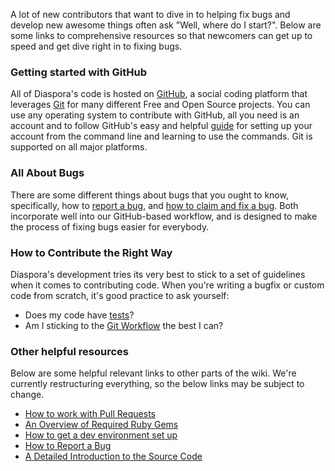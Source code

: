 A lot of new contributors that want to dive in to helping fix bugs and develop new awesome things often ask "Well, where do I start?". Below are some links to comprehensive resources so that newcomers can get up to speed and get dive right in to fixing bugs.

### Getting started with GitHub

All of Diaspora's code is hosted on [GitHub](http://github.com), a social coding platform that leverages [Git](http://en.wikipedia.org/git) for many different Free and Open Source projects. You can use any operating system to contribute with GitHub, all you need is an account and to follow GitHub's easy and helpful [guide](http://help.github.com/linux-set-up-git/) for setting up your account from the command line and learning to use the commands. Git is supported on all major platforms.

### All About Bugs

There are some different things about bugs that you ought to know, specifically, how to [report a bug](https://github.com/diaspora/diaspora/wiki/Report-a-bug), and [how to claim and fix a bug](https://github.com/diaspora/diaspora/wiki/Work-on-a-bug). Both incorporate well into our GitHub-based workflow, and is designed to make the process of fixing bugs easier for everybody.

### How to Contribute the Right Way

Diaspora's development tries its very best to stick to a set of guidelines when it comes to contributing code. When you're writing a bugfix or custom code from scratch, it's good practice to ask yourself:

* Does my code have [tests](https://github.com/diaspora/diaspora/wiki/Testing-workflow)?
* Am I sticking to the [Git Workflow](https://github.com/diaspora/diaspora/wiki/Git-Workflow) the best I can?

### Other helpful resources

Below are some helpful relevant links to other parts of the wiki. We're currently restructuring everything, so the below links may be subject to change.

* [How to work with Pull Requests](https://github.com/diaspora/diaspora/wiki/Merging-Pull-Requests)
* [An Overview of Required Ruby Gems](https://github.com/diaspora/diaspora/wiki/Overview-of-required-gems)
* [How to get a dev environment set up](https://github.com/diaspora/diaspora/wiki/Installing-and-Running-Diaspora)
* [How to Report a Bug](https://github.com/diaspora/diaspora/wiki/Report-a-bug)
* [A Detailed Introduction to the Source Code](https://github.com/diaspora/diaspora/wiki/An-Introduction-to-the-Diaspora-Source)